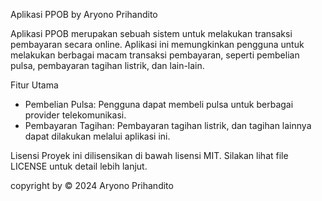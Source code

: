 Aplikasi PPOB by Aryono Prihandito

Aplikasi PPOB merupakan sebuah sistem untuk melakukan transaksi pembayaran secara online. Aplikasi ini memungkinkan pengguna untuk melakukan berbagai macam transaksi pembayaran, seperti pembelian pulsa, pembayaran tagihan listrik, dan lain-lain.


Fitur Utama
- Pembelian Pulsa: Pengguna dapat membeli pulsa untuk berbagai provider telekomunikasi.
- Pembayaran Tagihan: Pembayaran tagihan listrik, dan tagihan lainnya dapat dilakukan melalui aplikasi ini.

Lisensi
Proyek ini dilisensikan di bawah lisensi MIT. Silakan lihat file LICENSE untuk detail lebih lanjut.

copyright by © 2024 Aryono Prihandito

